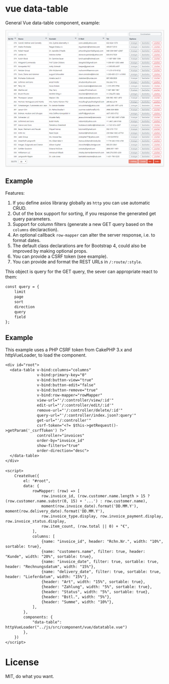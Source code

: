 # vue data-table

General Vue data-table component, example:

![](https://github.com/srad/vue-components/raw/master/doc/demo1.png)

Example
-------

Features:

1. If you define axios libraray globally as `http` you can use automatic CRUD.
1. Out of the box support for sorting, if you response the generated get query parameters.
1. Support for column filters (generate a new GET query based on the `columns` declaraction).
1. An optional callback `row-mapper` can alter the server response, i.e. to format dates.
1. The default class declarations are for Bootstrap 4, could also be improved by making optional props.
1. You can provide a CSRF token (see example).
1. You can provide and format the REST URLs in `/:route/:style`.

This object is query for the GET query, the sever can appropriate react to them:

```
const query = {
    limit
    page
    sort
    direction
    query
    field
};
```

## Example

This example uses a PHP CSRF token from CakePHP 3.x and httpVueLoader, to load the component.

```
<div id="root">
  <data-table v-bind:columns="columns"
              v-bind:primary-key="0"
              v-bind:button-view="true"
              v-bind:button-edit="false"
              v-bind:button-remove="true"
              v-bind:row-mapper="rowMapper"
              view-url="'/:controller/view/:id'"
              edit-url="'/:controller/edit/:id'"
              remove-url="'/:controller/delete/:id'"
              query-url="'/:controller/index.json?:query'"
              get-url="'/:controller'"
              csrf-token="<?= $this->getRequest()->getParam('_csrfToken') ?>"
              controller="invoices"
              order-by="invoice_id"
              show-filters="true"
              order-direction="desc">
  </data-table>
</div>

<script>
    CreateVue({
        el: "#root",
        data: {
            rowMapper: (row) => [
                row.invoice_id, (row.customer.name.length > 15 ? (row.customer.name.substr(0, 15) + '...') : row.customer.name),
                moment(row.invoice_date).format('DD.MM.Y'), moment(row.delivery_date).format('DD.MM.Y'),
                row.invoice_type.display, row.invoice_payment.display, row.invoice_status.display,
                row.item_count, (row.total || 0) + "€",
            ],
            columns: [
                {name: "invoice_id", header: "Rchn.Nr.", width: "10%", sortable: true},
                {name: "customers.name", filter: true, header: "Kunde", width: "20%", sortable: true},
                {name: "invoice_date", filter: true, sortable: true, header: "Rechnungsdatum", width: "15%"},
                {name: "delivery_date", filter: true, sortable: true, header: "Lieferdatum", width: "15%"},
                {header: "Art", width: "15%", sortable: true},
                {header: "Zahlung", width: "5%", sortable: true},
                {header: "Status", width: "5%", sortable: true},
                {header: "Bstl.", width: "5%"},
                {header: "Summe", width: "10%"},
            ],
        },
        components: {
            "data-table": httpVueLoader("../js/src/component/vue/datatable.vue")
        },
    })
</script>
```

# License
MIT, do what you want.